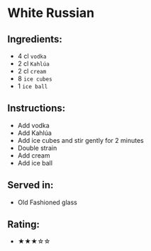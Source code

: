 # White Russian

## Ingredients:
- 4 cl `vodka` <!-- - 2 cl `vodka` -->
- 2 cl `Kahlúa`
- 2 cl `cream` <!-- - 4 cl `cream` -->
- 8 `ice cubes`
- 1 `ice ball`

## Instructions:
- Add vodka
- Add Kahlúa
- Add ice cubes and stir gently for 2 minutes <!-- - Add ice cubes and stir -->
- Double strain
- Add cream
- Add ice ball

## Served in:
- Old Fashioned glass

## Rating:
- ★★★☆☆ <!-- - ★★★★☆ -->